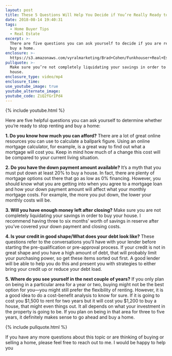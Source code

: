 ```yaml
---
layout: post
title: These 5 Questions Will Help You Decide if You’re Really Ready to Buy
date: 2018-08-14 19:40:31
tags:
  - Home Buyer Tips
  - Real Estate
excerpt: >-
  There are five questions you can ask yourself to decide if you are ready to
  buy a home.
enclosure: >-
  https://s3.amazonaws.com/vyralmarketing/Brad+Cohen/Funkhouser+Real+Estate+Group-+Questions+to+Ask+Yourself+Before+You+Buy+a+Home.mp4
pullquote: >-
  Make sure you’re not completely liquidating your savings in order to buy your
  house.
enclosure_type: video/mp4
enclosure_time:
use_youtube_image: true
youtube_alternate_image:
youtube_code: ZiQ2fGrIPd4
---
```


{% include youtube.html %}

Here are five helpful questions you can ask yourself to determine whether you’re ready to stop renting and buy a home:

**1. Do you know how much you can afford?** There are a lot of great online resources you can use to calculate a ballpark figure. Using an online mortgage calculator, for example, is a great way to find out what a mortgage will cost you. Keep in mind how much of a change this cost will be compared to your current living situation.

**2. Do you have the down payment amount available?** It’s a myth that you must put down at least 20% to buy a house. In fact, there are plenty of mortgage options out there that go as low as 0% financing. However, you should know what you are getting into when you agree to a mortgage loan and how your down payment amount will affect what your monthly mortgage costs. For example, the more you put down, the lower your monthly costs will be.

**3. Will you have enough money left after closing?** Make sure you are not completely liquidating your savings in order to buy your house. I recommend having three to six months’ worth of savings in reserve after you’ve covered your down payment and closing costs.

**4. Is your credit in good shape/What does your debt look like?** These questions refer to the conversations you’ll have with your lender before starting the pre-qualification or pre-approval process. If your credit is not in great shape and you have a high amount of debt, that will probably limit your purchasing power, so get these items sorted out first. A good lender will be able to help you do this and present you with strategies to either bring your credit up or reduce your debt load.

**5. Where do you see yourself in the next couple of years?** If you only plan on being in a particular area for a year or two, buying might not be the best option for you—you might still prefer the flexibility of renting. However, it is a good idea to do a cost-benefit analysis to know for sure. If it is going to cost you $1,500 to rent for two years but it will cost you $1,200 to buy a house, that might even things out. It all depends on what your investment in the property is going to be. If you plan on being in that area for three to five years, it definitely makes sense to go ahead and buy a home.

{% include pullquote.html %}

If you have any more questions about this topic or are thinking of buying or selling a home, please feel free to reach out to me. I would be happy to help you